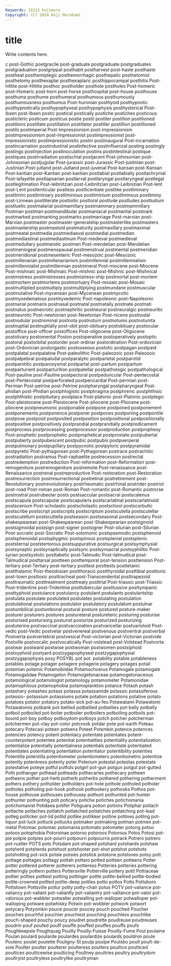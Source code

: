 ```yaml
---
Keywords: 32213 kojimura
Copyright: (C) 2024 Koji Murakami
---
```


# title

Write contents here.



c post-Gothic postgracile post-graduate postgraduate postgraduates
postgraduation postgrippal posthabit postharvest post-haste posthaste postheat posthemiplegic posthemorrhagic posthepatic
posthetomist posthetomy posthexaplar posthexaplaric posthippocampal posthitis Post-hittite post-Hittite posthoc postholder
posthole postholes Post-homeric post-Homeric post-horn post-horse posthospital post-house posthouse posthuma
posthume posthumeral posthumous posthumously posthumousness posthumus Post-huronian posthyoid posthypnotic posthypnotically
posthypophyseal posthypophysis posthysterical Post-ibsen post-Ibsen postic postical postically postiche postiches
posticous posticteric posticum posticus postie postil postiler postilion postilioned postilions
postillate postillation postillator postiller postillion postillioned postils postimperial Post-Impressionism post-impressionism
postimpressionism post-Impressionist postimpressionist post-impressionistic postimpressionistic postin postinaugural Post-incarnation postincarnation postindustrial
postinfective postinfluenzal posting postingly postings postinjection postinoculation postins postintestinal postique
postiques postirradiation postischial postjacent Post-johnsonian post-Johnsonian postjugular Post-jurassic post-Jurassic Post-justinian
post-Justinian Post-jutland post-Jutland post-juvenal Post-kansan post-Kansan Post-kantian post-Kantian post-kantian postlabial
postlabially postlachrymal Post-lafayette postlapsarian postlarval postlaryngal postlaryngeal postlegal postlegitimation Post-leibnitzian
post-Leibnitzian post-Leibnizian Post-lent post-Lent postlenticular postless postlicentiate postlike postliminary postlimini
postliminiary postliminious postliminium postliminous postliminy post-Linnean postliterate postloitic postloral postlude
postludes postludium postluetic postmalarial postmamillary postmammary postmammillary Postman postman postmandibular
postmaniacal postmarital postmark postmarked postmarking postmarks postmarriage Post-marxian post-Marxian postmaster
postmaster-generalship postmasterlike postmasters postmastership postmastoid postmaturity postmaxillary postmaximal postmeatal postmedia
postmediaeval postmedial postmedian postmediastinal postmediastinum Post-medieval postmedieval postmedullary postmeiotic postmen
Post-mendelian post-Mendelian postmeningeal postmenopausal postmenstrual postmental postmeridian postmeridional postmesenteric Post-mesozoic
post-Mesozoic postmillenarian postmillenarianism postmillennial postmillennialism postmillennialist postmillennian postmineral Post-miocene post-Miocene
Post-mishnaic post-Mishnaic Post-mishnic post-Mishnic post-Mishnical postmistress postmistresses postmistress-ship postmortal post-mortem
postmortem postmortems postmortuary Post-mosaic post-Mosaic postmultiplied postmultiply postmultiplying postmundane postmuscular
postmutative Post-mycenean post-Mycenean postmycotic postmyxedematous postmyxedemic Post-napoleonic post-Napoleonic postnarial postnaris
postnasal postnatal postnatally postnate postnati postnatus postnecrotic postnephritic postneural postneuralgic
postneuritic postneurotic Post-newtonian post-Newtonian Post-nicene postnodal postnodular postnominal postnota postnotum
postnotums postnotumta postnuptial postnuptially post-obit post-obituary postobituary postocular postoffice post-officer
postoffices Post-oligocene post-Oligocene postolivary postomental Poston postoperative postoperatively postoptic postoral
postorbital postorder post-ordinar postordination Post-ordovician post-Ordovician postorgastic postosseous postotic postpagan
postpaid postpalatal postpalatine Post-paleolithic Post-paleozoic post-Paleozoic postpalpebral postpaludal postparalytic postparietal
postparotid postparotitic postparoxysmal postpartal post-partum postpartum postparturient postparturition postpatellar postpathologic
postpathological Post-pauline post-Pauline postpectoral postpeduncular Post-pentecostal post-Pentecostal postperforated postpericardial Post-permian
post-Permian Post-petrine post-Petrine postpharyngal postpharyngeal Post-phidian post-Phidian postphlogistic postphragma postphrenic
postphthisic postphthistic postpituitary postplace Post-platonic post-Platonic postplegic Post-pleistocene post-Pleistocene Post-pliocene
post-Pliocene post-pliocene postpneumonic postponable postpone postponed postponement postponements postponence postponer
postpones postponing postpontile postpose postposit postposited postposition postpositional postpositionally postpositive
postpositively postprandial postprandially postpredicament postprocess postprocessing postprocessor postproduction postprophesy Post-prophetic
postprophetic postprophetical postprostate postpubertal postpuberty postpubescent postpubic postpubis postpuerperal postpulmonary
postpupillary postpycnotic postpyloric postpyramidal postpyretic Post-pythagorean post-Pythagorean postrace postrachitic postradiation
postramus Post-raphaelite postrecession postrectal postredemption postreduction Post-reformation post-Reformation post-remogeniture postremogeniture
postremote Post-renaissance post-Renaissance postrenal postreproductive Post-restoration post-Restoration postresurrection postresurrectional postretinal
postretirement post-Revolutionary postrevolutionary postrheumatic postrhinal postrider postriot post-road Post-roman post-Roman
Post-romantic post-Romantic postrorse postrostral postrubeolar posts postsaccular postsacral postscalenus postscapula
postscapular postscapularis postscarlatinal postscarlatinoid postscenium Post-scholastic postscholastic postschool postscorbutic postscribe
postscript postscripts postscriptum postscutella postscutellar postscutellum postscuttella postseason postseasonal postsecondary
Post-shakespearean post-Shakespearean post-Shakespearian postsigmoid postsigmoidal postsign post-signer postsigner Post-silurian post-Silurian
Post-socratic post-Socratic Post-solomonic postspasmodic postsphenoid postsphenoidal postsphygmic postspinous postsplenial postsplenic
poststernal poststertorous postsuppurative postsurgical postsymphysial postsynaptic postsynaptically postsync postsynsacral postsyphilitic
Post-syrian postsystolic posttabetic post-Talmudic Post-talmudical post-Talmudical posttarsal postteen posttemporal post-tension
posttension Post-tertiary post-Tertiary post-tertiary posttest posttests posttetanic postthalamic Post-theodosian postthoracic
postthyroidal posttibial posttonic post-town posttoxic posttracheal post-Transcendental posttrapezoid posttraumatic posttreatment
posttreaty posttrial Post-triassic post-Triassic Post-tridentine post-Tridentine posttubercular posttussive posttympanic posttyphoid
postulance postulancy postulant postulants postulantship postulata postulate postulated postulates postulating
postulation postulational postulations postulator postulatory postulatum postulnar postumbilical postumbonal postural
posture postured posture-maker posturer posturers postures postureteral postureteric posturing posturise
posturised posturising posturist posturize posturized posturizing postuterine postvaccinal postvaccination postvaricellar
postvarioloid Post-vedic post-Vedic postvelar postvenereal postvenous postventral postverbal Postverta postvertebral
postvesical Post-victorian post-Victorian postvide Postville postvocalic postvocalically Post-volstead post-Volstead Postvorta
postwar postward postwise postwoman postwomen postxiphoid postxyphoid postyard postzygapophyseal postzygapophysial
postzygapophysis posy POSYBL pot pot. potability potable potableness potables potage
potager potagere potagerie potagery potages potail potamian potamic Potamobiidae Potamochoerus
Potamogale potamogale Potamogalidae Potamogeton Potamogetonaceae potamogetonaceous potamological potamologist potamology potamometer
Potamonidae potamophilous potamophobia potamoplankton potance Potash potash potashery potashes potass
potassa potassamide potassic potassiferous potassio- potassium potassiums potate potation potations
potative potato potatoes potator potatory potato-sick pot-au-feu Potawatami Potawatomi Potawatomis
potbank pot-bellied potbellied potbellies pot-belly potbelly potboil potboiled pot-boiler potboiler
potboilers potboiling potboils pot-bound pot-boy potboy potboydom potboys potch potcher
potcherman potchermen pot-clay pot-color potcrook potdar pote pot-earth Poteau potecary
Potecasi poteen poteens Poteet Potemkin potence potences potencies potency potent
potentacy potentate potentates potent-counterpotent potentee potential potentialities potentiality potentialization potentialize
potentially potentialness potentials potentiate potentiated potentiates potentiating potentiation potentiator potentibility
potenties Potentilla potentilla potentiometer potentiometers potentiometric potentize potently potentness potenty
poter Poterium potestal potestas potestate potestative poteye potful potfuls potgirl
pot-gun potgun potgut pot-gutted Poth pothanger pothead potheads pothecaries pothecary
potheen potheens pother pot-herb potherb potherbs pothered pothering potherment pothers
pothery potholder potholders pot-hole pothole potholed potholer potholes potholing pot-hook
pothook pothookery pothooks Pothos pot-house pothouse pothouses pothousey pothunt pothunted
pot-hunter pothunter pothunting poti poticary potiche potiches potichomania potichomanist Potidaea
potifer Potiguara potion potions Potiphar potlach potlache potlaches potlatch potlatched
potlatches potlatching pot-lead potleg potlicker pot-lid potlid potlike potlikker potline
potlines potling pot-liquor pot-luck potluck potlucks potmaker potmaking potman potmen
pot-metal Potomac potomac potomania potomato potometer potong potoo potoos potophobia
Potoroinae potoroo potoroos Potorous Potos Potosi pot-pie potpie potpies pot-pourri
potpourri potpourris potrack Potrero potrero pot-rustler POTS pots Potsdam pot-shaped
potshard potshards potshaw potsherd potsherds potshoot potshooter pot-shot potshot potshots
potshotting pot-sick potsie potsies potstick potstone potstones potsy pott pottage
pottages pottagy pottah pottaro potted potteen potteens Potter potter pottered
potterer potterers potteress Potteries potteries pottering potteringly pottern potters Pottersville
Potterville pottery potti Pottiaceae pottier potties pottiest potting pottinger pottle
pottle-bellied pottle-bodied pottle-crowned pottled pottle-deep pottles potto pottos Potts Pottsboro
Pottstown Pottsville pottur potty potty-chair potus POTV pot-valiance pot-valiancy pot-valiant
pot-valiantly pot-valiantry pot-valliance pot-valor pot-valorous pot-wabbler potwaller potwalling pot-walloper potwalloper
pot-walloping potware potwhisky Potwin pot-wobbler potwork potwort potycary Potyomkin pouce
poucer poucey pouch pouched Poucher pouches pouchful pouchier pouchiest pouching
pouchless pouchlike pouch-shaped pouchy poucy poudret poudrette poudreuse poudreuses poudrin
pouf poufed pouff pouffe pouffed pouffes pouffs poufs Poughkeepsie Poughquag
Pouilly Pouilly-Fuisse Pouilly-Fume Poul poulaine Poulan poulard poularde poulardes poulardize
poulards pouldron poule Poulenc poulet poulette Pouligny-St poulp poulpe Poulsbo
poult poult-de-soie Poulter poulter poulterer poulteress poulters poultice poulticed poultices
poulticewise poulticing Poultney poultries poultry poultrydom poultryist poultryless poultrylike poultryman
